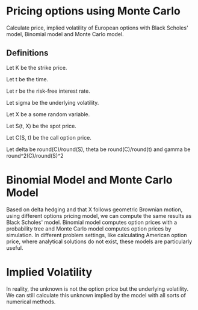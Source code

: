 # Pricing options using Monte Carlo

Calculate price, implied volatility of European options with Black Scholes' model, Binomial model and Monte Carlo model.

## Definitions

Let K be the strike price.

Let t be the time.

Let r be the risk-free interest rate.

Let sigma be the underlying volatility.

Let X be a some random variable.

Let S(t, X) be the spot price.

Let C(S, t) be the call option price.

Let delta be round(C)/round(S), theta be round(C)/round(t) and gamma be round^2(C)/round(S)^2


Binomial Model and Monte Carlo Model
=====

Based on delta hedging and that X follows geometric Brownian motion, using different options pricing model,
we can compute the same results as Black Scholes' model.
Binomial model computes option prices with a probability tree and Monte Carlo model computes option prices by simulation. In different problem settings, like calculating American option price, where analytical solutions do not exist, these models are particularly useful.

Implied Volatility
=====
In reality, the unknown is not the option price but the underlying volatility. We can still calculate this unknown implied by the model with all sorts of numerical methods.
